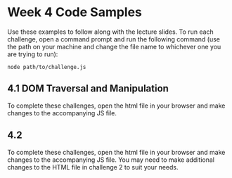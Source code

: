 # Week 4 Code Samples

Use these examples to follow along with the lecture slides. To run each challenge, open a command prompt and run the following command (use the path on your machine and change the file name to whichever one you are trying to run):

`node path/to/challenge.js`

## 4.1 DOM Traversal and Manipulation

To complete these challenges, open the html file in your browser and make changes to the accompanying JS file.

## 4.2

To complete these challenges, open the html file in your browser and make changes to the accompanying JS file. You may need to make additional changes to the HTML file in challenge 2 to suit your needs.